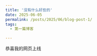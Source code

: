 ```yaml
---
title: '没有什么好些的'
date: 2025-06-05
permalink: /posts/2025/06/blog-post-1/
tags:
  - 第一篇博客

---
```


恭喜我的网页上线